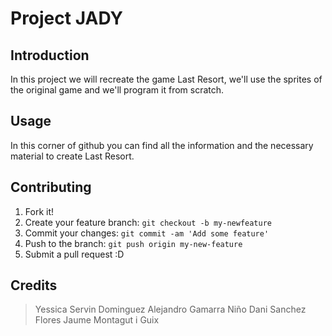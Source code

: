 # Project JADY
## Introduction
In this project we will recreate the game Last Resort, we'll use the sprites of the original game and we'll program it from scratch.

## Usage
In this corner of github you can find all the information and the necessary material to create Last Resort.

## Contributing
1. Fork it!
2. Create your feature branch: `git checkout -b my-newfeature`
3. Commit your changes: `git commit -am 'Add some
feature'`
4. Push to the branch: `git push origin my-new-feature`
5. Submit a pull request :D

## Credits
> Yessica Servin Dominguez
> Alejandro Gamarra Niño
> Dani Sanchez Flores
> Jaume Montagut i Guix

